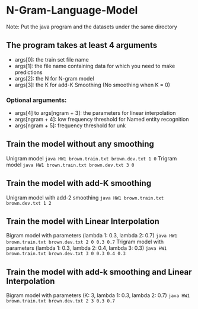 # N-Gram-Language-Model
Note: Put the java program and the datasets under the same directory

## The program takes at least 4 arguments
- args[0]: the train set file name
- args[1]: the file name containing data for which you need to make predictions
- args[2]: the N for N-gram model
- args[3]: the K for add-K Smoothing (No smoothing when K = 0)

### Optional arguments:
- args[4] to args[ngram + 3]: the parameters for linear interpolation
- args[ngram + 4]: low frequency threshold for Named entity recognition
- args[ngram + 5]: frequency threshold for unk

## Train the model without any smoothing
Unigram model
`java HW1 brown.train.txt brown.dev.txt 1 0`
Trigram model
`java HW1 brown.train.txt brown.dev.txt 3 0`

## Train the model with add-K smoothing
Unigram model with add-2 smoothing
`java HW1 brown.train.txt brown.dev.txt 1 2`

## Train the model with Linear Interpolation
Bigram model with parameters (lambda 1: 0.3, lambda 2: 0.7)
`java HW1 brown.train.txt brown.dev.txt 2 0 0.3 0.7`
Trigram model with parameters (lambda 1: 0.3, lambda 2: 0.4, lambda 3: 0.3)
`java HW1 brown.train.txt brown.dev.txt 3 0 0.3 0.4 0.3`

## Train the model with add-k smoothing and Linear Interpolation 
Bigram model with parameters (K: 3, lambda 1: 0.3, lambda 2: 0.7)
`java HW1 brown.train.txt brown.dev.txt 2 3 0.3 0.7`

